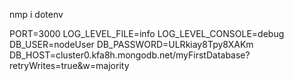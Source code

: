 nmp i dotenv

PORT=3000
LOG_LEVEL_FILE=info
LOG_LEVEL_CONSOLE=debug
DB_USER=nodeUser
DB_PASSWORD=ULRkiay8Tpy8XAKm
DB_HOST=cluster0.kfa8h.mongodb.net/myFirstDatabase?retryWrites=true&w=majority